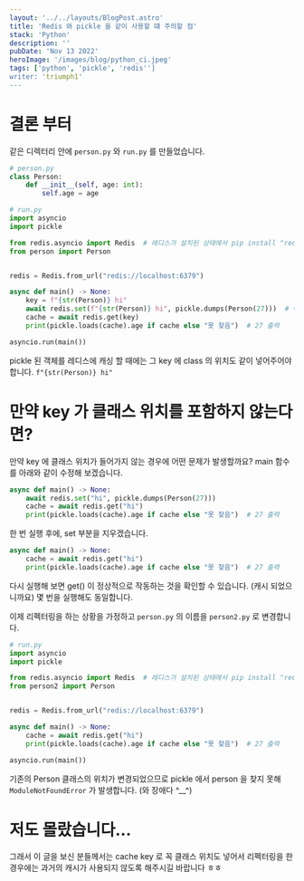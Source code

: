 ```yaml
---
layout: '../../layouts/BlogPost.astro'
title: 'Redis 와 pickle 을 같이 사용할 떄 주의할 점'
stack: 'Python'
description: ''
pubDate: 'Nov 13 2022'
heroImage: '/images/blog/python_ci.jpeg'
tags: ['python', 'pickle', 'redis'']
writer: 'triumph1'
---
```


# 결론 부터
같은 디렉터리 안에 `person.py` 와 `run.py` 를 만들었습니다.
```python
# person.py
class Person:
    def __init__(self, age: int):
        self.age = age

# run.py
import asyncio
import pickle

from redis.asyncio import Redis  # 레디스가 설치된 상태에서 pip install "redis[hiredis]==4.3.4"
from person import Person


redis = Redis.from_url("redis://localhost:6379")

async def main() -> None:
    key = f"{str(Person)} hi"
    await redis.set(f"{str(Person)} hi", pickle.dumps(Person(27)))  # 여기가 중요. f"{str(Person)} hi"
    cache = await redis.get(key)
    print(pickle.loads(cache).age if cache else "못 찾음")  # 27 출력

asyncio.run(main())
```
pickle 된 객체를 레디스에 캐싱 할 때에는 그 key 에 class 의 위치도 같이 넣어주어야 합니다. `f"{str(Person)} hi"`


# 만약 key 가 클래스 위치를 포함하지 않는다면?
만약 key 에 클래스 위치가 들어가지 않는 경우에 어떤 문제가 발생할까요?
main 함수를 아래와 같이 수정해 보겠습니다.
```python
async def main() -> None:
    await redis.set("hi", pickle.dumps(Person(27)))
    cache = await redis.get("hi")
    print(pickle.loads(cache).age if cache else "못 찾음")  # 27 출력
```

한 번 실행 후에, set 부분을 지우겠습니다.
```python
async def main() -> None:
    cache = await redis.get("hi")
    print(pickle.loads(cache).age if cache else "못 찾음")  # 27 출력
```

다시 실행해 보면 get() 이 정상적으로 작동하는 것을 확인할 수 있습니다. (캐시 되었으니까요) 몇 번을 실행해도 동일합니다.

이제 리펙터링을 하는 상황을 가정하고 `person.py` 의 이름을 `person2.py` 로 변경합니다.

```python
# run.py
import asyncio
import pickle

from redis.asyncio import Redis  # 레디스가 설치된 상태에서 pip install "redis[hiredis]==4.3.4"
from person2 import Person


redis = Redis.from_url("redis://localhost:6379")

async def main() -> None:
    cache = await redis.get("hi")
    print(pickle.loads(cache).age if cache else "못 찾음")  # 27 출력

asyncio.run(main())
```
기존의 Person 클래스의 위치가 변경되었으므로 pickle 에서 person 을 찾지 못해 `ModuleNotFoundError` 가 발생합니다. (와 장애다 ^__^)

# 저도 몰랐습니다...
그래서 이 글을 보신 분들께서는 cache key 로 꼭 클래스 위치도 넣어서
리펙터링을 한 경우에는 과거의 캐시가 사용되지 않도록 해주시길 바랍니다 ㅎㅎ


